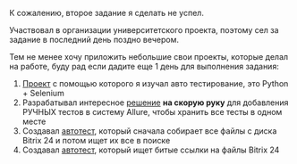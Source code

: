 К сожалению, второе задание я сделать не успел. 

Участвовал в организации университетского проекта, поэтому сел за задание в последний день поздно вечером.

Тем не менее хочу приложить небольшие свои проекты, которые делал на работе, буду рад если дадите еще 1 день для выполнения задания:

1) [Проект](https://github.com/Agitik/submitProject) с помощью которого я изучал авто тестирование, это Python + Selenium
2) Разрабатывал интересное [решение](https://github.com/Agitik/ManualTestsInAllure) **на скорую руку** для добавления РУЧНЫХ тестов в систему Allure, чтобы хранить все тесты в одном месте
3) Создавал [автотест](https://github.com/Agitik/Bitrix24SearchFilesOnDiskTest_public), который сначала собирает все файлы с диска Bitrix 24 и потом ищет их все в поиске
4) Создавал [автотест](https://github.com/Agitik/Bitrix24PagesEmptyFilesSearch-empty_disk_on_pages_public), который ищет битые ссылки на файлы Bitrix 24